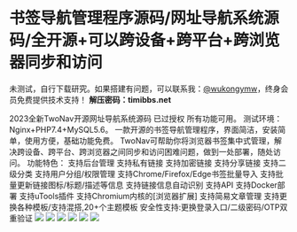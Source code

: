 # 书签导航管理程序源码/网址导航系统源码/全开源+可以跨设备+跨平台+跨浏览器同步和访问

未测试，自行下载研究。如果搭建有问题，可以联系我：[@wukongymw](http://t.me/wukongymw)，终身会员免费提供技术支持！
**解压密码：timibbs.net**

2023全新TwoNav开源网址导航系统源码 已过授权 所有功能可用。 测试环境：Nginx+PHP7.4+MySQL5.6。 一款开源的书签导航管理程序，界面简洁，安装简单，使用方便，基础功能免费。 TwoNav可帮助你将浏览器书签集中式管理，解决跨设备、跨平台、跨浏览器之间同步和访问困难问题，做到一处部署，随处访问。
功能特色：
支持后台管理
支持私有链接
支持加密链接
支持分享链接
支持二级分类
支持用户分组/权限管理
支持Chrome/Firefox/Edge书签批量导入
支持批量更新链接图标/标题/描述等信息
支持链接信息自动识别
支持API
支持Docker部署
支持uTools插件
支持Chromium内核的[浏览器扩展]
支持简易文章管理
支持更换各种模板/支持混搭,20+个主题模板
安全性支持:更换登录入口/二级密码/OTP双重验证
[![](https://wukongymw.com/wp-content/uploads/2023/10/1696787089-5532531977ae052.jpg)](https://wukongymw.com/wp-content/uploads/2023/10/1696787089-5532531977ae052.jpg)
[![](https://wukongymw.com/wp-content/uploads/2023/10/1696787087-9905534e1ec921c.jpg)](https://wukongymw.com/wp-content/uploads/2023/10/1696787087-9905534e1ec921c.jpg)
[![](https://wukongymw.com/wp-content/uploads/2023/10/1696787085-9791c01383f8030.jpg)](https://wukongymw.com/wp-content/uploads/2023/10/1696787085-9791c01383f8030.jpg)
[![](https://wukongymw.com/wp-content/uploads/2023/10/1696787084-d5c4efb35a30a9e.jpg)](https://wukongymw.com/wp-content/uploads/2023/10/1696787084-d5c4efb35a30a9e.jpg)
[![](https://wukongymw.com/wp-content/uploads/2023/10/1696787083-1c981a8ff678be6.jpg)](https://wukongymw.com/wp-content/uploads/2023/10/1696787083-1c981a8ff678be6.jpg)
[![](https://wukongymw.com/wp-content/uploads/2023/10/1696787082-b28926f6f3d3e08.jpg)](https://wukongymw.com/wp-content/uploads/2023/10/1696787082-b28926f6f3d3e08.jpg)